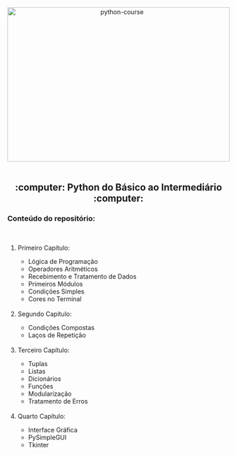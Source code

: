 <div align="center">
  <img src="https://user-images.githubusercontent.com/55892411/161877349-4a6fac43-9b4b-4f1b-95e7-15bcf26f39b9.png" alt="python-course" width="100%" height="350px"/>
</div>
<br/>
<div align="center">
  <h2>:computer: Python do Básico ao Intermediário :computer:</h2>
</div>
<div>
 <h3>Conteúdo do repositório:</h3>
 <br/>
 <ol>
  <li>Primeiro Capítulo:</li>
   <ul>
    <li>Lógica de Programação</li>
    <li>Operadores Aritméticos</li>
    <li>Recebimento e Tratamento de Dados</li>
    <li>Primeiros Módulos</li>
    <li>Condições Simples</li>
    <li>Cores no Terminal</li>
   </ul>
   <br/>
   <li>Segundo Capítulo:</li>
   <ul>
    <li>Condições Compostas</li>
    <li>Laços de Repetição</li>
   </ul>
   <br/>
   <li>Terceiro Capítulo:</li>
   <ul>
    <li>Tuplas</li>
    <li>Listas</li>
    <li>Dicionários</li>
    <li>Funções</li>
    <li>Modularização</li>
    <li>Tratamento de Erros</li>
   </ul>
   <br/>
   <li>Quarto Capítulo:</li>
   <ul>
    <li>Interface Gráfica</li>
    <li>PySimpleGUI</li>
    <li>Tkinter</li>
   </ul>
 </ol>
</div>
 
